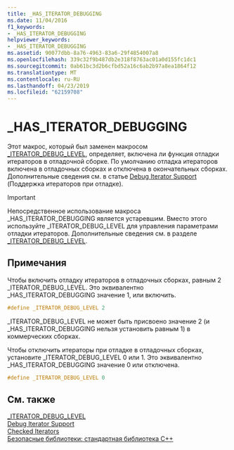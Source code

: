 ```yaml
---
title: _HAS_ITERATOR_DEBUGGING
ms.date: 11/04/2016
f1_keywords:
- _HAS_ITERATOR_DEBUGGING
helpviewer_keywords:
- _HAS_ITERATOR_DEBUGGING
ms.assetid: 90077dbb-8a76-4963-83a6-29f4854007a8
ms.openlocfilehash: 339c32f9b487db2e318f8763ac01a0d155fc1dc1
ms.sourcegitcommit: 0ab61bc3d2b6cfbd52a16c6ab2b97a8ea1864f12
ms.translationtype: MT
ms.contentlocale: ru-RU
ms.lasthandoff: 04/23/2019
ms.locfileid: "62159708"
---
```

# <a name="hasiteratordebugging"></a>_HAS_ITERATOR_DEBUGGING

Этот макрос, который был заменен макросом [_ITERATOR_DEBUG_LEVEL](../standard-library/iterator-debug-level.md), определяет, включена ли функция отладки итераторов в отладочной сборке. По умолчанию отладка итераторов включена в отладочных сборках и отключена в окончательных сборках. Дополнительные сведения см. в статье [Debug Iterator Support](../standard-library/debug-iterator-support.md) (Поддержка итераторов при отладке).

> [!IMPORTANT]
> Непосредственное использование макроса _HAS_ITERATOR_DEBUGGING является устаревшим. Вместо этого используйте _ITERATOR_DEBUG_LEVEL для управления параметрами отладки итераторов. Дополнительные сведения см. в разделе [_ITERATOR_DEBUG_LEVEL](../standard-library/iterator-debug-level.md).

## <a name="remarks"></a>Примечания

Чтобы включить отладку итераторов в отладочных сборках, равным 2 _ITERATOR_DEBUG_LEVEL. Это эквивалентно _HAS_ITERATOR_DEBUGGING значение 1, или включить.

```cpp
#define _ITERATOR_DEBUG_LEVEL 2
```

_ITERATOR_DEBUG_LEVEL не может быть присвоено значение 2 (и _HAS_ITERATOR_DEBUGGING нельзя установить равным 1) в коммерческих сборках.

Чтобы отключить итераторы при отладке в отладочных сборках, установите _ITERATOR_DEBUG_LEVEL 0 или 1. Это эквивалентно _HAS_ITERATOR_DEBUGGING значение 0 или отключена.

```cpp
#define _ITERATOR_DEBUG_LEVEL 0
```

## <a name="see-also"></a>См. также

[_ITERATOR_DEBUG_LEVEL](../standard-library/iterator-debug-level.md)<br/>
[Debug Iterator Support](../standard-library/debug-iterator-support.md)<br/>
[Checked Iterators](../standard-library/checked-iterators.md)<br/>
[Безопасные библиотеки: стандартная библиотека C++](../standard-library/safe-libraries-cpp-standard-library.md)<br/>
